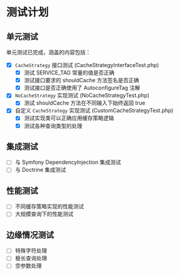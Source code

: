 # 测试计划

## 单元测试

单元测试已完成，涵盖的内容包括：

- [x] `CacheStrategy` 接口测试 (CacheStrategyInterfaceTest.php)
  - [x] 测试 SERVICE_TAG 常量的值是否正确
  - [x] 测试接口要求的 shouldCache 方法签名是否正确
  - [x] 测试接口是否正确使用了 AutoconfigureTag 注解

- [x] `NoCacheStrategy` 实现测试 (NoCacheStrategyTest.php)
  - [x] 测试 shouldCache 方法在不同输入下始终返回 true

- [x] 自定义 `CacheStrategy` 实现测试 (CustomCacheStrategyTest.php)
  - [x] 测试实现类可以正确应用缓存策略逻辑
  - [x] 测试各种查询类型的处理

## 集成测试

- [ ] 与 Symfony DependencyInjection 集成测试
- [ ] 与 Doctrine 集成测试

## 性能测试

- [ ] 不同缓存策略实现的性能测试
- [ ] 大规模查询下的性能测试

## 边缘情况测试

- [ ] 特殊字符处理
- [ ] 极长查询处理
- [ ] 空参数处理 